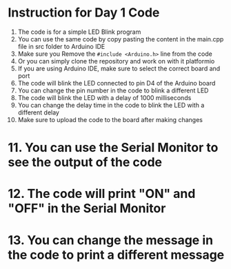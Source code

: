 # Instruction for Day 1 Code

1. The code is for a simple LED Blink program
2. You can use the same code by copy pasting the content in the main.cpp file in src folder to Arduino IDE
3. Make sure you Remove the `#include <Arduino.h>` line from the code
4. Or you can simply clone the repository and work on with it platformio
5. If you are using Arduino IDE, make sure to select the correct board and port
6. The code will blink the LED connected to pin D4 of the Arduino board
7. You can change the pin number in the code to blink a different LED
8. The code will blink the LED with a delay of 1000 milliseconds
9. You can change the delay time in the code to blink the LED with a different delay
10. Make sure to upload the code to the board after making changes

# 11. You can use the Serial Monitor to see the output of the code

# 12. The code will print "ON" and "OFF" in the Serial Monitor

# 13. You can change the message in the code to print a different message
